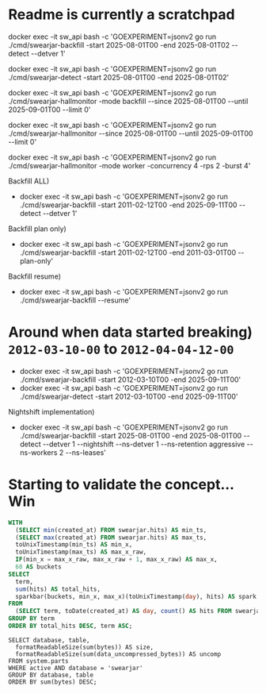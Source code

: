 # Readme is currently a scratchpad

docker exec -it sw_api bash -c 'GOEXPERIMENT=jsonv2 go run ./cmd/swearjar-backfill -start 2025-08-01T00 -end 2025-08-01T02 --detect --detver 1'

docker exec -it sw_api bash -c 'GOEXPERIMENT=jsonv2 go run ./cmd/swearjar-detect -start 2025-08-01T00 -end 2025-08-01T02'

docker exec -it sw_api bash -c 'GOEXPERIMENT=jsonv2 go run ./cmd/swearjar-hallmonitor -mode backfill --since 2025-08-01T00 --until 2025-09-01T00 --limit 0'

docker exec -it sw_api bash -c 'GOEXPERIMENT=jsonv2 go run ./cmd/swearjar-hallmonitor --since 2025-08-01T00 --until 2025-09-01T00 --limit 0'

docker exec -it sw_api bash -c 'GOEXPERIMENT=jsonv2 go run ./cmd/swearjar-hallmonitor -mode worker -concurrency 4 -rps 2 -burst 4'

Backfill ALL)

- docker exec -it sw_api bash -c 'GOEXPERIMENT=jsonv2 go run ./cmd/swearjar-backfill -start 2011-02-12T00 -end 2025-09-11T00 --detect --detver 1'

Backfill plan only)

- docker exec -it sw_api bash -c 'GOEXPERIMENT=jsonv2 go run ./cmd/swearjar-backfill -start 2011-02-12T00 -end 2011-03-01T00 --plan-only'

Backfill resume)

- docker exec -it sw_api bash -c 'GOEXPERIMENT=jsonv2 go run ./cmd/swearjar-backfill --resume'

# Around when data started breaking) `2012-03-10-00` to `2012-04-04-12-00`

- docker exec -it sw_api bash -c 'GOEXPERIMENT=jsonv2 go run ./cmd/swearjar-backfill -start 2012-03-10T00 -end 2025-09-11T00'
- docker exec -it sw_api bash -c 'GOEXPERIMENT=jsonv2 go run ./cmd/swearjar-detect -start 2012-03-10T00 -end 2025-09-11T00'

Nightshift implementation)

- docker exec -it sw_api bash -c 'GOEXPERIMENT=jsonv2 go run ./cmd/swearjar-backfill -start 2025-08-01T00 -end 2025-08-01T00 --detect --detver 1 --nightshift --ns-detver 1 --ns-retention aggressive --ns-workers 2 --ns-leases'

# Starting to validate the concept... Win

```sql
WITH
  (SELECT min(created_at) FROM swearjar.hits) AS min_ts,
  (SELECT max(created_at) FROM swearjar.hits) AS max_ts,
  toUnixTimestamp(min_ts) AS min_x,
  toUnixTimestamp(max_ts) AS max_x_raw,
  IF(min_x = max_x_raw, max_x_raw + 1, max_x_raw) AS max_x,
  60 AS buckets
SELECT
  term,
  sum(hits) AS total_hits,
  sparkbar(buckets, min_x, max_x)(toUnixTimestamp(day), hits) AS spark
FROM
  (SELECT term, toDate(created_at) AS day, count() AS hits FROM swearjar.hits GROUP BY term, day)
GROUP BY term
ORDER BY total_hits DESC, term ASC;
```

```
SELECT database, table,
  formatReadableSize(sum(bytes)) AS size,
  formatReadableSize(sum(data_uncompressed_bytes)) AS uncomp
FROM system.parts
WHERE active AND database = 'swearjar'
GROUP BY database, table
ORDER BY sum(bytes) DESC;
```
